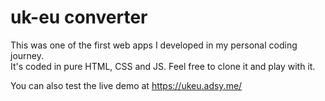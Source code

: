# uk-eu converter

This was one of the first web apps I developed in my personal coding journey.
<br>It's coded in pure HTML, CSS and JS.
Feel free to clone it and play with it.

You can also test the live demo at https://ukeu.adsy.me/
